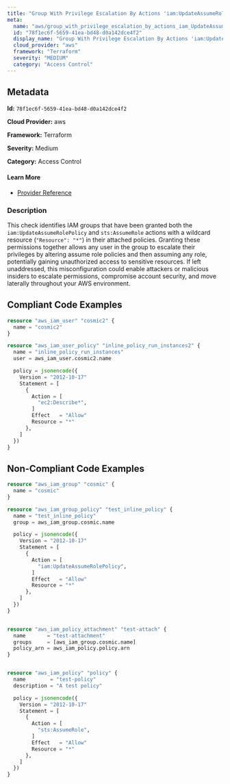 ```yaml
---
title: "Group With Privilege Escalation By Actions 'iam:UpdateAssumeRolePolicy' And 'sts:AssumeRole'"
meta:
  name: "aws/group_with_privilege_escalation_by_actions_iam_UpdateAssumeRolePolicy_and_sts_AssumeRole"
  id: "78f1ec6f-5659-41ea-bd48-d0a142dce4f2"
  display_name: "Group With Privilege Escalation By Actions 'iam:UpdateAssumeRolePolicy' And 'sts:AssumeRole'"
  cloud_provider: "aws"
  framework: "Terraform"
  severity: "MEDIUM"
  category: "Access Control"
---
```

## Metadata

**Id:** `78f1ec6f-5659-41ea-bd48-d0a142dce4f2`

**Cloud Provider:** aws

**Framework:** Terraform

**Severity:** Medium

**Category:** Access Control

#### Learn More

 - [Provider Reference](https://registry.terraform.io/providers/hashicorp/aws/latest/docs/resources/iam_group_policy#policy)

### Description

 This check identifies IAM groups that have been granted both the `iam:UpdateAssumeRolePolicy` and `sts:AssumeRole` actions with a wildcard resource (`"Resource": "*"`) in their attached policies. Granting these permissions together allows any user in the group to escalate their privileges by altering assume role policies and then assuming any role, potentially gaining unauthorized access to sensitive resources. If left unaddressed, this misconfiguration could enable attackers or malicious insiders to escalate permissions, compromise account security, and move laterally throughout your AWS environment.


## Compliant Code Examples
```terraform
resource "aws_iam_user" "cosmic2" {
  name = "cosmic2"
}

resource "aws_iam_user_policy" "inline_policy_run_instances2" {
  name = "inline_policy_run_instances"
  user = aws_iam_user.cosmic2.name

  policy = jsonencode({
    Version = "2012-10-17"
    Statement = [
      {
        Action = [
          "ec2:Describe*",
        ]
        Effect   = "Allow"
        Resource = "*"
      },
    ]
  })
}

```
## Non-Compliant Code Examples
```terraform
resource "aws_iam_group" "cosmic" {
  name = "cosmic"
}

resource "aws_iam_group_policy" "test_inline_policy" {
  name = "test_inline_policy"
  group = aws_iam_group.cosmic.name

  policy = jsonencode({
    Version = "2012-10-17"
    Statement = [
      {
        Action = [
          "iam:UpdateAssumeRolePolicy",
        ]
        Effect   = "Allow"
        Resource = "*"
      },
    ]
  })
}


resource "aws_iam_policy_attachment" "test-attach" {
  name       = "test-attachment"
  groups     = [aws_iam_group.cosmic.name]
  policy_arn = aws_iam_policy.policy.arn
}


resource "aws_iam_policy" "policy" {
  name        = "test-policy"
  description = "A test policy"

  policy = jsonencode({
    Version = "2012-10-17"
    Statement = [
      {
        Action = [
          "sts:AssumeRole",
        ]
        Effect   = "Allow"
        Resource = "*"
      },
    ]
  })
}

```